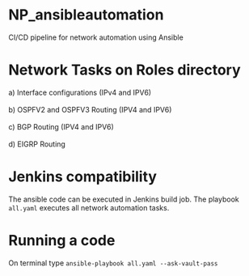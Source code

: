 # NP_ansibleautomation
CI/CD pipeline for network automation using Ansible

# Network Tasks on Roles directory
a) Interface configurations (IPv4 and IPV6) <br />
<br />
b) OSPFV2 and OSPFV3 Routing (IPV4 and IPV6) <br /><br />
c) BGP Routing (IPV4 and IPV6) <br /> <br />
d) EIGRP Routing <br />

# Jenkins compatibility
The ansible code can be executed in Jenkins build job. The playbook  `all.yaml` executes all network automation tasks.

# Running a code
On terminal type
`ansible-playbook all.yaml --ask-vault-pass` 

